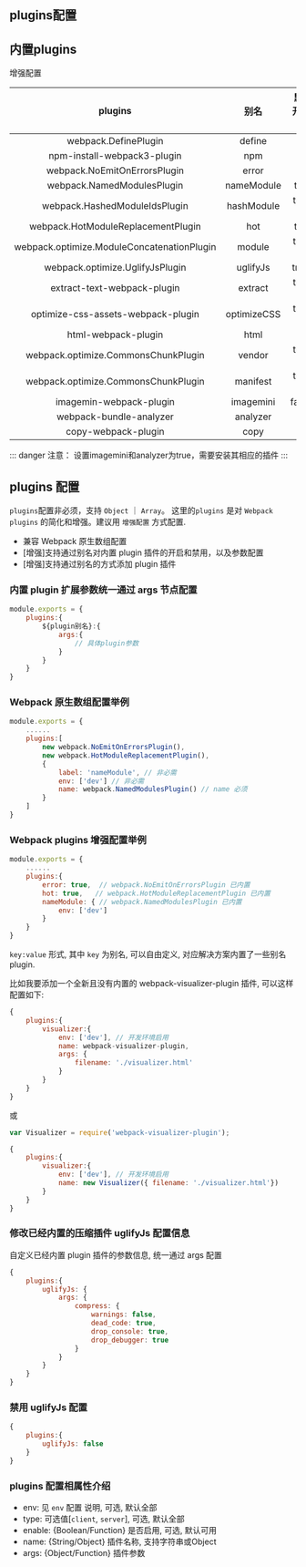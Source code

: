 ## plugins配置

## 内置plugins

增强配置

plugins  | 别名 | 默认是否开启/开启环境
:-:|:-:|:-:
webpack.DefinePlugin | define | true 
npm-install-webpack3-plugin | npm | false
webpack.NoEmitOnErrorsPlugin | error | true
webpack.NamedModulesPlugin | nameModule | true/dev
webpack.HashedModuleIdsPlugin | hashModule | true/test, prod
webpack.HotModuleReplacementPlugin | hot | true/dev
webpack.optimize.ModuleConcatenationPlugin | module | true/test, prod
webpack.optimize.UglifyJsPlugin | uglifyJs | true/prod
extract-text-webpack-plugin | extract | true/test, prod
optimize-css-assets-webpack-plugin | optimizeCSS | true/test, prod
html-webpack-plugin | html | true
webpack.optimize.CommonsChunkPlugin | vendor | true/test, prod
webpack.optimize.CommonsChunkPlugin | manifest | true/test, prod
imagemin-webpack-plugin | imagemini | false/prod
webpack-bundle-analyzer | analyzer | false
copy-webpack-plugin | copy | false

::: danger 注意：
设置imagemini和analyzer为true，需要安装其相应的插件
:::

## plugins 配置

`plugins`配置非必须，支持 `Object` ｜ `Array`。 这里的`plugins` 是对 `Webpack plugins` 的简化和增强。建议用 `增强配置` 方式配置.

- 兼容 Webpack 原生数组配置
- [增强]支持通过别名对内置 plugin 插件的开启和禁用，以及参数配置
- [增强]支持通过别名的方式添加 plugin 插件

### 内置 plugin 扩展参数统一通过 args 节点配置

```js
module.exports = {
    plugins:{
        ${plugin别名}:{
            args:{
                // 具体plugin参数
            }
        }
    }
}
```

### Webpack 原生数组配置举例

```js
module.exports = {
    ......
    plugins:[
        new webpack.NoEmitOnErrorsPlugin(),
        new webpack.HotModuleReplacementPlugin(),
        { 
            label: 'nameModule', // 非必需
            env: ['dev'] // 非必需
            name: webpack.NamedModulesPlugin() // name 必须
        }
    ]
}
```

### Webpack plugins 增强配置举例

```js
module.exports = {
    ......
    plugins:{
        error: true,  // webpack.NoEmitOnErrorsPlugin 已内置
        hot: true,   // webpack.HotModuleReplacementPlugin 已内置
        nameModule: { // webpack.NamedModulesPlugin 已内置
            env: ['dev']
        }
    }
}
```

`key:value` 形式, 其中 `key` 为别名, 可以自由定义, 对应解决方案内置了一些别名plugin.

比如我要添加一个全新且没有内置的 webpack-visualizer-plugin 插件, 可以这样配置如下:

```js
{
    plugins:{
        visualizer:{
            env: ['dev'], // 开发环境启用
            name: webpack-visualizer-plugin,
            args: {
                filename: './visualizer.html'
            }
        }
    }
}
```
或
```js
var Visualizer = require('webpack-visualizer-plugin');

{
    plugins:{
        visualizer:{
            env: ['dev'], // 开发环境启用
            name: new Visualizer({ filename: './visualizer.html'})
        }
    }
}
```

### 修改已经内置的压缩插件 uglifyJs 配置信息

自定义已经内置 plugin 插件的参数信息, 统一通过 args 配置

```js
{
    plugins:{
        uglifyJs: {
            args: {
                compress: {
                    warnings: false,
                    dead_code: true,
                    drop_console: true,
                    drop_debugger: true
                }
            }
        }
    }
}
```

### 禁用 uglifyJs 配置

```js 
{
    plugins:{
        uglifyJs: false
    }
}
```

### plugins 配置相属性介绍

- env: 见 `env` 配置 说明, 可选, 默认全部
- type: 可选值[`client`, `server`], 可选, 默认全部
- enable: {Boolean/Function} 是否启用, 可选, 默认可用
- name: {String/Object} 插件名称, 支持字符串或Object
- args: {Object/Function} 插件参数